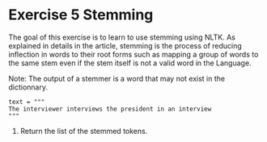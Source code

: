 # Exercise 5 Stemming

The goal of this exercise is to learn to use stemming using NLTK. As explained in details in the article, stemming is the process of reducing inflection in words to their root forms such as mapping a group of words to the same stem even if the stem itself is not a valid word in the Language. 

Note: The output of a stemmer is a word that may not exist in the dictionnary. 

```
text = """
The interviewer interviews the president in an interview 
"""
```

1. Return the list of the stemmed tokens. 